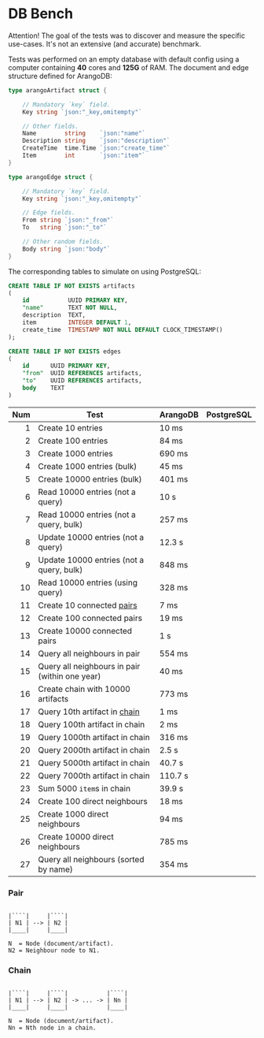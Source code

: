 # DB Bench

Attention! The goal of the tests was to discover and measure the specific use-cases. It's not an extensive (and accurate) benchmark.

Tests was performed on an empty database with default config using a computer containing **40** cores and **125G** of RAM. The document and edge structure defined for ArangoDB:

```go
type arangoArtifact struct {

	// Mandatory `key` field.
	Key string `json:"_key,omitempty"`

	// Other fields.
	Name        string    `json:"name"`
	Description string    `json:"description"`
	CreateTime  time.Time `json:"create_time"`
	Item        int       `json:"item"`
}

type arangoEdge struct {

	// Mandatory `key` field.
	Key string `json:"_key,omitempty"`

	// Edge fields.
	From string `json:"_from"`
	To   string `json:"_to"`

	// Other random fields.
	Body string `json:"body"`
}
```

The corresponding tables to simulate on using PostgreSQL:

```sql
CREATE TABLE IF NOT EXISTS artifacts
(
    id           UUID PRIMARY KEY,
    "name"       TEXT NOT NULL,
    description  TEXT,
    item         INTEGER DEFAULT 1,
    create_time  TIMESTAMP NOT NULL DEFAULT CLOCK_TIMESTAMP()
);

CREATE TABLE IF NOT EXISTS edges
(
    id      UUID PRIMARY KEY,
    "from"  UUID REFERENCES artifacts,
    "to"    UUID REFERENCES artifacts,
    body    TEXT
)
```

| Num | Test                                           | ArangoDB | PostgreSQL |
|----:|------------------------------------------------|----------|------------|
|   1 | Create 10 entries                              | 10 ms    |            |
|   2 | Create 100 entries                             | 84 ms    |            |
|   3 | Create 1000 entries                            | 690 ms   |            |
|   4 | Create 1000 entries (bulk)                     | 45 ms    |            |
|   5 | Create 10000 entries (bulk)                    | 401 ms   |            |
|   6 | Read 10000 entries (not a query)               | 10 s     |            |
|   7 | Read 10000 entries (not a query, bulk)         | 257 ms   |            |
|   8 | Update 10000 entries (not a query)             | 12.3 s   |            |
|   9 | Update 10000 entries (not a query, bulk)       | 848 ms   |            |
|  10 | Read 10000 entries (using query)               | 328 ms   |            |
|  11 | Create 10 connected [pairs](#Pair)             | 7 ms     |            |
|  12 | Create 100 connected pairs                     | 19 ms    |            |
|  13 | Create 10000 connected pairs                   | 1 s      |            |
|  14 | Query all neighbours in pair                   | 554 ms   |            |
|  15 | Query all neighbours in pair (within one year) | 40 ms    |            |
|  16 | Create chain with 10000 artifacts              | 773 ms   |            |
|  17 | Query 10th artifact in [chain](#Chain)         | 1 ms     |            |
|  18 | Query 100th artifact in chain                  | 2 ms     |            |
|  19 | Query 1000th artifact in chain                 | 316 ms   |            |
|  20 | Query 2000th artifact in chain                 | 2.5 s    |            |
|  21 | Query 5000th artifact in chain                 | 40.7 s   |            |
|  22 | Query 7000th artifact in chain                 | 110.7 s  |            |
|  23 | Sum 5000 `item`s in chain                      | 39.9 s   |            |
|  24 | Create 100 direct neighbours                   | 18 ms    |            |
|  25 | Create 1000 direct neighbours                  | 94 ms    |            |
|  26 | Create 10000 direct neighbours                 | 785 ms   |            |
|  27 | Query all neighbours (sorted by name)          | 354 ms   |            |


### Pair

```ascii

|````|     |````|
| N1 | --> | N2 |
|____|     |____|

N  = Node (document/artifact).
N2 = Neighbour node to N1.
```

### Chain

```ascii

|````|     |````|           |````|
| N1 | --> | N2 | -> ... -> | Nn |
|____|     |____|           |____|

N  = Node (document/artifact).
Nn = Nth node in a chain.
```
